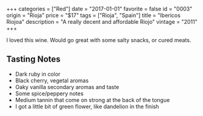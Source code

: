 +++
categories = ["Red"]
date = "2017-01-01"
favorite = false
id = "0003"
origin = "Rioja"
price = "$17"
tags = ["Rioja", "Spain"]
title = "Ibericos Riojoa"
description = "A really decent and affordable Riojo"
vintage = "2011"
+++

I loved this wine. Would go great with some salty snacks, or cured meats.

## Tasting Notes

- Dark ruby in color
- Black cherry, vegetal aromas
- Oaky vanilla secondary aromas and taste
- Some spice/peppery notes
- Medium tannin that come on strong at the back of the tongue
- I got a little bit of green flower, like dandelion in the finish
